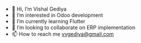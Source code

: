 - 👋 Hi, I’m Vishal Gediya
- 👀 I’m interested in Odoo development
- 🌱 I’m currently learning Flutter
- 💞️ I’m looking to collaborate on ERP implementation
- 📫 How to reach me vvgediya@gmail.com

<!---
vvgediya/vvgediya is a ✨ special ✨ repository because its `README.md` (this file) appears on your GitHub profile.
You can click the Preview link to take a look at your changes.
--->
